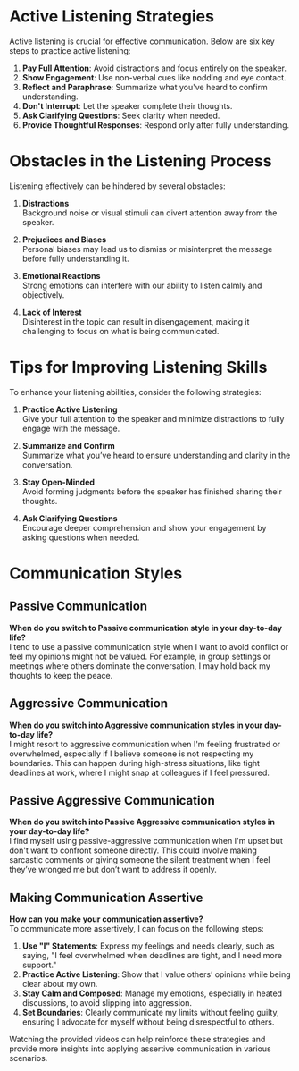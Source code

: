 # Active Listening Strategies

Active listening is crucial for effective communication. Below are six key steps to practice active listening:

1. **Pay Full Attention**: Avoid distractions and focus entirely on the speaker.
2. **Show Engagement**: Use non-verbal cues like nodding and eye contact.
3. **Reflect and Paraphrase**: Summarize what you've heard to confirm understanding.
4. **Don't Interrupt**: Let the speaker complete their thoughts.
5. **Ask Clarifying Questions**: Seek clarity when needed.
6. **Provide Thoughtful Responses**: Respond only after fully understanding.



# Obstacles in the Listening Process

 Listening effectively can be hindered by several obstacles:

1. **Distractions**  
   Background noise or visual stimuli can divert attention away from the speaker.

2. **Prejudices and Biases**  
   Personal biases may lead us to dismiss or misinterpret the message before fully understanding it.

3. **Emotional Reactions**  
   Strong emotions can interfere with our ability to listen calmly and objectively.

4. **Lack of Interest**  
   Disinterest in the topic can result in disengagement, making it challenging to focus on what is being communicated.



# Tips for Improving Listening Skills

To enhance your listening abilities, consider the following strategies:

1. **Practice Active Listening**  
   Give your full attention to the speaker and minimize distractions to fully engage with the message.

2. **Summarize and Confirm**  
   Summarize what you’ve heard to ensure understanding and clarity in the conversation.

3. **Stay Open-Minded**  
   Avoid forming judgments before the speaker has finished sharing their thoughts.

4. **Ask Clarifying Questions**  
   Encourage deeper comprehension and show your engagement by asking questions when needed.

# Communication Styles

## Passive Communication
**When do you switch to Passive communication style in your day-to-day life?**  
I tend to use a passive communication style when I want to avoid conflict or feel my opinions might not be valued. For example, in group settings or meetings where others dominate the conversation, I may hold back my thoughts to keep the peace.

## Aggressive Communication
**When do you switch into Aggressive communication styles in your day-to-day life?**  
I might resort to aggressive communication when I'm feeling frustrated or overwhelmed, especially if I believe someone is not respecting my boundaries. This can happen during high-stress situations, like tight deadlines at work, where I might snap at colleagues if I feel pressured.

## Passive Aggressive Communication
**When do you switch into Passive Aggressive communication styles in your day-to-day life?**  
I find myself using passive-aggressive communication when I'm upset but don't want to confront someone directly. This could involve making sarcastic comments or giving someone the silent treatment when I feel they’ve wronged me but don’t want to address it openly.

## Making Communication Assertive
**How can you make your communication assertive?**  
To communicate more assertively, I can focus on the following steps:
1. **Use "I" Statements**: Express my feelings and needs clearly, such as saying, "I feel overwhelmed when deadlines are tight, and I need more support."
2. **Practice Active Listening**: Show that I value others’ opinions while being clear about my own.
3. **Stay Calm and Composed**: Manage my emotions, especially in heated discussions, to avoid slipping into aggression.
4. **Set Boundaries**: Clearly communicate my limits without feeling guilty, ensuring I advocate for myself without being disrespectful to others.

Watching the provided videos can help reinforce these strategies and provide more insights into applying assertive communication in various scenarios.
